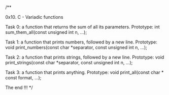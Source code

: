 /**

0x10. C - Variadic functions

Task 0: a function that returns the sum of all its parameters.
	Prototype: int sum_them_all(const unsigned int n, ...);

Task 1: a function that prints numbers, followed by a new line.
	Prototype: void print_numbers(const char *separator, const unsigned int n, ...);

Task 2: a function that prints strings, followed by a new line.
	Prototype: void print_strings(const char *separator, const unsigned int n, ...);

Task 3: a function that prints anything.
	Prototype: void print_all(const char * const format, ...);

The end !!!
*/
